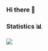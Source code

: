 ### Hi there 👋

### Statistics 📊

<img src="https://github-readme-stats.vercel.app/api?username=qquentinv&show_icons=true&count_private=true">

<!--
**qquentinv/qquentinv** is a ✨ _special_ ✨ repository because its `README.md` (this file) appears on your GitHub profile.

Here are some ideas to get you started:

- 🔭 I’m currently working on ...
- 🌱 I’m currently learning ...
- 👯 I’m looking to collaborate on ...
- 🤔 I’m looking for help with ...
- 💬 Ask me about ...
- 📫 How to reach me: ...
- 😄 Pronouns: ...
- ⚡ Fun fact: ...
-->
